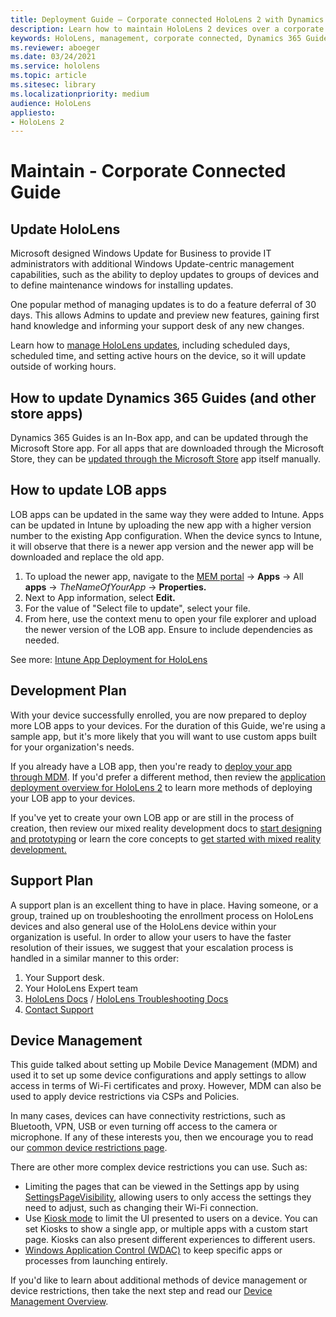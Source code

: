 ```yaml
---
title: Deployment Guide – Corporate connected HoloLens 2 with Dynamics 365 Guides - Maintain
description: Learn how to maintain HoloLens 2 devices over a corporate Connected network with Dynamics 365 Guides.
keywords: HoloLens, management, corporate connected, Dynamics 365 Guides, AAD, Azure AD, MDM, Mobile Device Management
ms.reviewer: aboeger
ms.date: 03/24/2021
ms.service: hololens
ms.topic: article
ms.sitesec: library
ms.localizationpriority: medium
audience: HoloLens
appliesto:
- HoloLens 2
---
```


# Maintain - Corporate Connected Guide

## Update HoloLens

Microsoft designed Windows Update for Business to provide IT administrators with additional Windows Update-centric management capabilities, such as the ability to deploy updates to groups of devices and to define maintenance windows for installing updates.

One popular method of managing updates is to do a feature deferral of 30 days. This allows Admins to update and preview new features, gaining first hand knowledge and informing your support desk of any new changes.

Learn how to [manage HoloLens updates](/hololens/hololens-updates), including scheduled days, scheduled time, and setting active hours on the device, so it will update outside of working hours.

## How to update Dynamics 365 Guides (and other store apps)

Dynamics 365 Guides is an In-Box app, and can be updated through the Microsoft Store app. For all apps that are downloaded through the Microsoft Store, they can be [updated through the Microsoft Store](/hololens/holographic-store-apps#update-apps) app itself manually.

## How to update LOB apps

LOB apps can be updated in the same way they were added to Intune. Apps can be updated in Intune by uploading the new app with a higher version number to the existing App configuration. When the device syncs to Intune, it will observe that there is a newer app version and the newer app will be downloaded and replace the old app.

1. To upload the newer app, navigate to the [MEM portal](https://endpoint.microsoft.com/#home) -> **Apps** -> All **apps** -> *TheNameOfYourApp* -> **Properties.**
2. Next to App information, select **Edit.**
3. For the value of &quot;Select file to update&quot;, select your file.
4. From here, use the context menu to open your file explorer and upload the newer version of the LOB app. Ensure to include dependencies as needed.

See more: [Intune App Deployment for HoloLens](/hololens/app-deploy-intune)

## Development Plan

With your device successfully enrolled, you are now prepared to deploy more LOB apps to your devices. For the duration of this Guide, we're using a sample app, but it's more likely that you will want to use custom apps built for your organization's needs.

If you already have a LOB app, then you're ready to [deploy your app through MDM](/hololens/app-deploy-intune). If you'd prefer a different method, then review the [application deployment overview for HoloLens 2](/hololens/app-deploy-overview) to learn more methods of deploying your LOB app to your devices.

If you've yet to create your own LOB app or are still in the process of creation, then review our mixed reality development docs to [start designing and prototyping](/windows/mixed-reality/design/design) or learn the core concepts to [get started with mixed reality development.](/windows/mixed-reality/discover/get-started-with-mr)

## Support Plan

A support plan is an excellent thing to have in place. Having someone, or a group, trained up on troubleshooting the enrollment process on HoloLens devices and also general use of the HoloLens device within your organization is useful. In order to allow your users to have the faster resolution of their issues, we suggest that your escalation process is handled in a similar manner to this order:

1. Your Support desk.
2. Your HoloLens Expert team
3. [HoloLens Docs](/hololens/) / [HoloLens Troubleshooting Docs](/hololens/hololens-troubleshooting)
4. [Contact Support](https://support.serviceshub.microsoft.com/supportforbusiness/create?sapId=e9391227-fa6d-927b-0fff-f96288631b8f)

## Device Management

This guide talked about setting up Mobile Device Management (MDM) and used it to set up some device configurations and apply settings to allow access in terms of Wi-Fi certificates and proxy. However, MDM can also be used to apply device restrictions via CSPs and Policies.

In many cases, devices can have connectivity restrictions, such as Bluetooth, VPN, USB or even turning off access to the camera or microphone. If any of these interests you, then we encourage you to read our [common device restrictions page](/hololens/hololens-common-device-restrictions).

There are other more complex device restrictions you can use. Such as:

- Limiting the pages that can be viewed in the Settings app by using [SettingsPageVisibility](/hololens/settings-uri-list), allowing users to only access the settings they need to adjust, such as changing their Wi-Fi connection.
- Use [Kiosk mode](/hololens/hololens-kiosk) to limit the UI presented to users on a device. You can set Kiosks to show a single app, or multiple apps with a custom start page. Kiosks can also present different experiences to different users.
- [Windows Application Control (WDAC)](/hololens/windows-defender-application-control-wdac) to keep specific apps or processes from launching entirely.

If you'd like to learn about additional methods of device management or device restrictions, then take the next step and read our [Device Management Overview](/hololens/hololens-csp-policy-overview).





